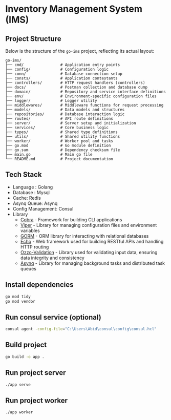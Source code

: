 # Inventory Management System (IMS)

## Project Structure

Below is the structure of the `go-ims` project, reflecting its actual layout:

```
go-ims/
├── cmd/                # Application entry points
├── config/             # Configuration logic
├── conn/               # Database connection setup
├── consts/             # Application contestants
├── controllers/        # HTTP request handlers (controllers)
├── docs/               # Postman collection and database dump
├── domain/             # Repository and service interface definitions
├── env/                # Environment-specific configuration files
├── logger/             # Logger utility
├── middlewares/        # Middleware functions for request processing
├── models/             # Data models and structures
├── repositories/       # Database interaction logic
├── routes/             # API route definitions
├── server/             # Server setup and initialization
├── services/           # Core business logic
├── types/              # Shared type definitions
├── utils/              # Shared utility functions
├── worker/             # Worker pool and tasks
├── go.mod              # Go module definition
├── go.sum              # Dependency checksum file
├── main.go             # Main go file
└── README.md           # Project documentation
```

## Tech Stack

- Language : Golang
- Database : Mysql
- Cache: Redis
- Asynq Queue: Asynq
- Config Management: Consul
- Library
  - [Cobra](https://github.com/spf13/cobra) - Framework for building CLI applications
  - [Viper](https://github.com/spf13/viper) - Library for managing configuration files and environment variables
  - [GORM](https://github.com/go-gorm/gorm) - ORM library for interacting with relational databases
  - [Echo](https://github.com/labstack/echo) - Web framework used for building RESTful APIs and handling HTTP routing
  - [Ozzo-Validation](https://github.com/go-ozzo/ozzo-validation) - Library used for validating input data, ensuring data integrity and consistency
  - [Asynq](https://github.com/hibiken/asynq) - Library for managing background tasks and distributed task queues

## Install dependencies

```bash
go mod tidy
go mod vendor
```

## Run consul service (optional)

```bash
consul agent -config-file="C:\Users\Abid\consul\config\consul.hcl"
```

## Build project

```bash
go build -o app .
```

## Run project server

```bash
./app serve
```

## Run project worker

```bash
./app worker
```
